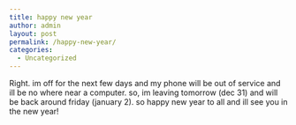 ```yaml
---
title: happy new year
author: admin
layout: post
permalink: /happy-new-year/
categories:
  - Uncategorized
---
```

Right. im off for the next few days and my phone will be out of service and ill be no where near a computer. so, im leaving tomorrow (dec 31) and will be back around friday (january 2). so happy new year to all and ill see you in the new year!